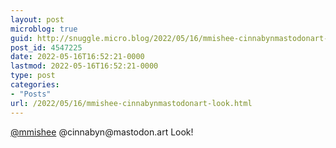 ```yaml
---
layout: post
microblog: true
guid: http://snuggle.micro.blog/2022/05/16/mmishee-cinnabynmastodonart-look.html
post_id: 4547225
date: 2022-05-16T16:52:21-0000
lastmod: 2022-05-16T16:52:21-0000
type: post
categories:
- "Posts"
url: /2022/05/16/mmishee-cinnabynmastodonart-look.html
---
```

<p><span class="h-card" translate="no"><a href="https://mastodon.art/@mmishee" class="u-url mention">@<span>mmishee</span></a></span> @cinnabyn@mastodon.art Look!</p>
